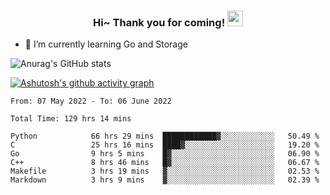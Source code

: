 <h3 align="center">
    Hi~ Thank you for coming!
    <img src="https://media.giphy.com/media/hvRJCLFzcasrR4ia7z/giphy.gif" width="25px">
</h3>

<!--
**pineapple-man/pineapple-man** is a ✨ _special_ ✨ repository because its `README.md` (this file) appears on your GitHub profile.

Here are some ideas to get you started:
- 🔭 I’m currently working on ...
- 🤔 I’m looking for help with ...
- 💬 Ask me about ...
- 📫 How to reach me: ...
- 😄 Pronouns: ...
- ⚡ Fun fact: 
- 👯 I’m looking to collaborate on kubernetes
-->
- 🌱 I’m currently learning Go and Storage


![Anurag's GitHub stats](https://github-readme-stats.vercel.app/api?username=pineapple-man&show_icons=true&theme=radical)


[![Ashutosh's github activity graph](https://activity-graph.herokuapp.com/graph?username=pineapple-man&bg_color=fffff0&color=708090&line=24292e&point=24292e&area=true&hide_border=true)](https://github.com/ashutosh00710/github-readme-activity-graph)

<!--START_SECTION:waka-->

```text
From: 07 May 2022 - To: 06 June 2022

Total Time: 129 hrs 14 mins

Python            66 hrs 29 mins  ████████████▓░░░░░░░░░░░░   50.49 %
C                 25 hrs 16 mins  ████▓░░░░░░░░░░░░░░░░░░░░   19.20 %
Go                9 hrs 5 mins    █▓░░░░░░░░░░░░░░░░░░░░░░░   06.90 %
C++               8 hrs 46 mins   █▓░░░░░░░░░░░░░░░░░░░░░░░   06.67 %
Makefile          3 hrs 19 mins   ▓░░░░░░░░░░░░░░░░░░░░░░░░   02.53 %
Markdown          3 hrs 9 mins    ▓░░░░░░░░░░░░░░░░░░░░░░░░   02.39 %
```

<!--END_SECTION:waka-->
